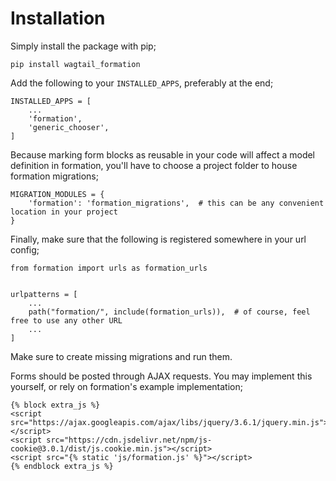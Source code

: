 # Installation

Simply install the package with pip;

```
pip install wagtail_formation
```

Add the following to your `INSTALLED_APPS`, preferably at the end;

```
INSTALLED_APPS = [
    ...
    'formation',
    'generic_chooser',
]
```

Because marking form blocks as reusable in your code will affect a model definition in formation, you'll have to choose
a project folder to house formation migrations;

```
MIGRATION_MODULES = {
    'formation': 'formation_migrations',  # this can be any convenient location in your project
}
```

Finally, make sure that the following is registered somewhere in your url config;

```
from formation import urls as formation_urls


urlpatterns = [
    ...
    path("formation/", include(formation_urls)),  # of course, feel free to use any other URL
    ...
]
```

Make sure to create missing migrations and run them.

Forms should be posted through AJAX requests. You may implement this yourself, or rely on formation's example
implementation;

```
{% block extra_js %}
<script src="https://ajax.googleapis.com/ajax/libs/jquery/3.6.1/jquery.min.js"></script>
<script src="https://cdn.jsdelivr.net/npm/js-cookie@3.0.1/dist/js.cookie.min.js"></script>
<script src="{% static 'js/formation.js' %}"></script>
{% endblock extra_js %}
```
